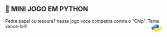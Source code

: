  ## 🚀 MINI JOGO EM PYTHON
 Pedra papel ou tesoura?
 nesse jogo voce competira contra o "Chip". Tente vence-lo!!!
 <img align="right" alt="Python" height="30" width="40" src="https://raw.githubusercontent.com/devicons/devicon/master/icons/python/python-original.svg">
